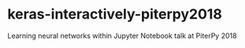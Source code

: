 # keras-interactively-piterpy2018
Learning neural networks within Jupyter Notebook talk at PiterPy 2018
